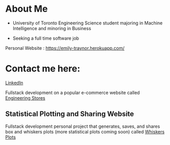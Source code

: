 # About Me 
- University of Toronto Engineering Science student majoring in Machine Intelligence and minoring in Business

- Seeking a full time software job

Personal Website : https://emily-traynor.herokuapp.com/

# Contact me here:
[LinkedIn](https://www.linkedin.com/in/emily-traynor-64ab391a3/)

Fullstack development on a popular e-commerce website called [Engineering Stores](https://stores.skule.ca/])

## Statistical Plotting and Sharing Website

Fullstack development personal project that generates, saves, and shares box and whiskers plots (more statistical plots coming soon) called [Whiskers Plots](http://whiskers-plots.herokuapp.com/)



